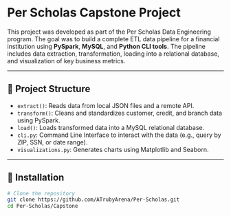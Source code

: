 # Per Scholas Capstone Project

This project was developed as part of the Per Scholas Data Engineering program. The goal was to build a complete ETL data pipeline for a financial institution using **PySpark**, **MySQL**, and **Python CLI tools**. The pipeline includes data extraction, transformation, loading into a relational database, and visualization of key business metrics.

---

## 📁 Project Structure

- `extract()`: Reads data from local JSON files and a remote API.
- `transform()`: Cleans and standardizes customer, credit, and branch data using PySpark.
- `load()`: Loads transformed data into a MySQL relational database.
- `cli.py`: Command Line Interface to interact with the data (e.g., query by ZIP, SSN, or date range).
- `visualizations.py`: Generates charts using Matplotlib and Seaborn.

---

## 🔧 Installation

```bash
# Clone the repository
git clone https://github.com/ATrubyArena/Per-Scholas.git
cd Per-Scholas/Capstone
